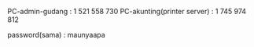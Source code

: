 PC-admin-gudang : 1 521 558 730
PC-akunting(printer server) : 1 745 974 812



password(sama) : maunyaapa

